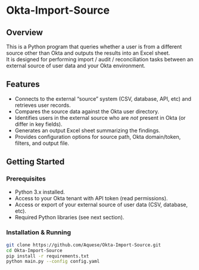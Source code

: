 # Okta-Import-Source

## Overview  
This is a Python program that queries whether a user is from a different source other than Okta and outputs the results into an Excel sheet.  
It is designed for performing import / audit / reconciliation tasks between an external source of user data and your Okta environment.

## Features  
- Connects to the external “source” system (CSV, database, API, etc) and retrieves user records.  
- Compares the source data against the Okta user directory.  
- Identifies users in the external source who are _not_ present in Okta (or differ in key fields).  
- Generates an output Excel sheet summarizing the findings.  
- Provides configuration options for source path, Okta domain/token, filters, and output file.

## Getting Started

### Prerequisites  
- Python 3.x installed.  
- Access to your Okta tenant with API token (read permissions).  
- Access or export of your external source of user data (CSV, database, etc).  
- Required Python libraries (see next section).

### Installation & Running
```bash
git clone https://github.com/Aquese/Okta-Import-Source.git
cd Okta-Import-Source
pip install -r requirements.txt
python main.py --config config.yaml
```
